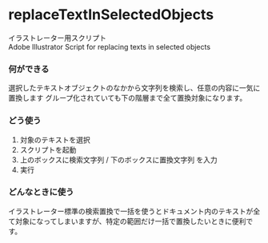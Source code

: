 # replaceTextInSelectedObjects
イラストレーター用スクリプト</br>
Adobe Illustrator Script for replacing texts in selected objects

### 何ができる
選択したテキストオブジェクトのなかから文字列を検索し、任意の内容に一気に置換します
グループ化されていても下の階層まで全て置換対象になります。

### どう使う
1. 対象のテキストを選択
2. スクリプトを起動
3. 上のボックスに検索文字列 / 下のボックスに置換文字列 を入力
4. 実行

### どんなときに使う
イラストレーター標準の検索置換で一括を使うとドキュメント内のテキストが全て対象になってしまいますが、特定の範囲だけ一括で置換したいときに便利です。
